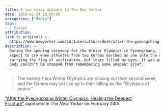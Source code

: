 ```yaml
---
title: A new essay appears in The New Yorker
date: 2018-02-24 12:00:00
categories: ["Media"]
tags:
  - Essays
attribution:
link_to_original: >-
  https://www.newyorker.com/culture/culture-desk/after-the-pyeongchang-winter-olympics-healing-the-deepest-fracture
description: >-
  During the opening ceremony for the Winter Olympics in Pyeongchang, I didn’t
  expect to cry when athletes from two Koreas marched as one into the stadium,
  carrying the flag of unification, but tears filled my eyes. It was as if my
  body couldn’t be stopped from remembering some unspent grief.
---
```


> The twenty-third Winter Olympics are closing out their second week, and the Games may yet live up to their billing as the “Olympics of peace.”

["After the Pyeongchang Winter Olympics, Healing the Deepest Fracture"](https://www.newyorker.com/culture/culture-desk/after-the-pyeongchang-winter-olympics-healing-the-deepest-fracture)&nbsp;appeared in *The New Yorker* on February 24th.&nbsp;